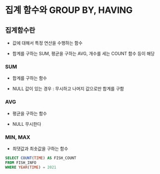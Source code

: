 # 집계 함수와 GROUP BY, HAVING

## 집계함수란

- 값에 대해서 특정 연산을 수행하는 함수

- 합계를 구하는 SUM, 평균을 구하는 AVG, 개수를 세는 COUNT 함수 등이 해당

### SUM

- 합계를 구하는 함수

- NULL 값이 있는 경우 : 무시하고 나머지 값으로만 합계를 구함

### AVG

- 평균을 구하는 함수

- NULL 무시한다

### MIN, MAX

- 최댓값과 최솟값을 구하는 함수


```sql
SELECT COUNT(TIME) AS FISH_COUNT
FROM FISH_INFO
WHERE YEAR(TIME) = 2021
```